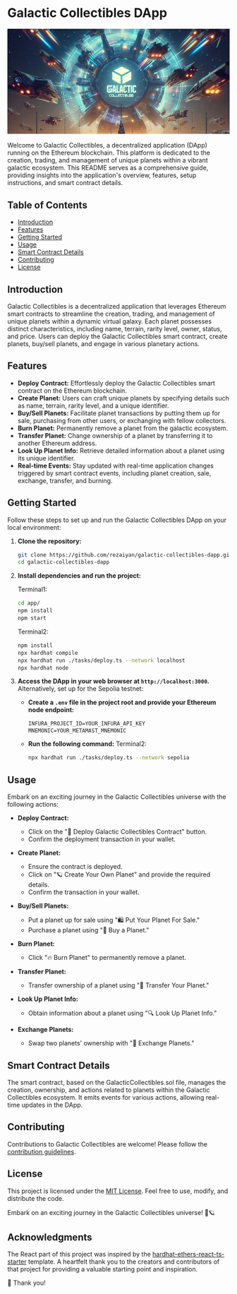 # Galactic Collectibles DApp

<img src="./assets/header.png" alt="Header Image">


Welcome to Galactic Collectibles, a decentralized application (DApp) running on the Ethereum blockchain. This platform is dedicated to the creation, trading, and management of unique planets within a vibrant galactic ecosystem. This README serves as a comprehensive guide, providing insights into the application's overview, features, setup instructions, and smart contract details.

## Table of Contents

- [Introduction](#introduction)
- [Features](#features)
- [Getting Started](#getting-started)
- [Usage](#usage)
- [Smart Contract Details](#smart-contract-details)
- [Contributing](#contributing)
- [License](#license)

## Introduction

Galactic Collectibles is a decentralized application that leverages Ethereum smart contracts to streamline the creation, trading, and management of unique planets within a dynamic virtual galaxy. Each planet possesses distinct characteristics, including name, terrain, rarity level, owner, status, and price. Users can deploy the Galactic Collectibles smart contract, create planets, buy/sell planets, and engage in various planetary actions.

## Features

- **Deploy Contract:** Effortlessly deploy the Galactic Collectibles smart contract on the Ethereum blockchain.
- **Create Planet:** Users can craft unique planets by specifying details such as name, terrain, rarity level, and a unique identifier.
- **Buy/Sell Planets:** Facilitate planet transactions by putting them up for sale, purchasing from other users, or exchanging with fellow collectors.
- **Burn Planet:** Permanently remove a planet from the galactic ecosystem.
- **Transfer Planet:** Change ownership of a planet by transferring it to another Ethereum address.
- **Look Up Planet Info:** Retrieve detailed information about a planet using its unique identifier.
- **Real-time Events:** Stay updated with real-time application changes triggered by smart contract events, including planet creation, sale, exchange, transfer, and burning.

## Getting Started

Follow these steps to set up and run the Galactic Collectibles DApp on your local environment:

1. **Clone the repository:**

   ```bash
   git clone https://github.com/rezaiyan/galactic-collectibles-dapp.git
   cd galactic-collectibles-dapp
   ```

2. **Install dependencies and run the project:**

   Terminal1:
   ```bash
   cd app/
   npm install
   npm start
   ```

   Terminal2:
   ```bash
   npm install
   npx hardhat compile
   npx hardhat run ./tasks/deploy.ts --network localhost
   npx hardhat node
   ```

3. **Access the DApp in your web browser at `http://localhost:3000`.**
   Alternatively, set up for the Sepolia testnet:

   - **Create a `.env` file in the project root and provide your Ethereum node endpoint:**
     ```env
     INFURA_PROJECT_ID=YOUR_INFURA_API_KEY
     MNEMONIC=YOUR_METAMAST_MNEMONIC
     ```
   - **Run the following command:**
     Terminal2:
     ```bash
     npx hardhat run ./tasks/deploy.ts --network sepolia
     ```

## Usage

Embark on an exciting journey in the Galactic Collectibles universe with the following actions:

- **Deploy Contract:**
  - Click on the "🚀 Deploy Galactic Collectibles Contract" button.
  - Confirm the deployment transaction in your wallet.

- **Create Planet:**
  - Ensure the contract is deployed.
  - Click on "🪐 Create Your Own Planet" and provide the required details.
  - Confirm the transaction in your wallet.

- **Buy/Sell Planets:**
  - Put a planet up for sale using "🛍️ Put Your Planet For Sale."
  - Purchase a planet using "💸 Buy a Planet."

- **Burn Planet:**
  - Click "🔥 Burn Planet" to permanently remove a planet.

- **Transfer Planet:**
  - Transfer ownership of a planet using "🌌 Transfer Your Planet."

- **Look Up Planet Info:**
  - Obtain information about a planet using "🔍 Look Up Planet Info."

- **Exchange Planets:**
  - Swap two planets' ownership with "🔄 Exchange Planets."

## Smart Contract Details

The smart contract, based on the GalacticCollectibles.sol file, manages the creation, ownership, and actions related to planets within the Galactic Collectibles ecosystem. It emits events for various actions, allowing real-time updates in the DApp.

## Contributing

Contributions to Galactic Collectibles are welcome! Please follow the [contribution guidelines](CONTRIBUTING.md).

## License

This project is licensed under the [MIT License](LICENSE). Feel free to use, modify, and distribute the code.

Embark on an exciting journey in the Galactic Collectibles universe! 🚀🪐

## Acknowledgments

The React part of this project was inspired by the [hardhat-ethers-react-ts-starter](https://github.com/ChainShot/hardhat-ethers-react-ts-starter) template. A heartfelt thank you to the creators and contributors of that project for providing a valuable starting point and inspiration.

🙏 Thank you!